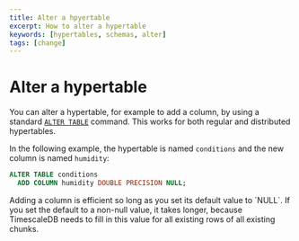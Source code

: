 ```yaml
---
title: Alter a hpyertable
excerpt: How to alter a hypertable
keywords: [hypertables, schemas, alter]
tags: [change]
---
```


# Alter a hypertable
You can alter a hypertable, for example to add a column, by using a standard
[`ALTER TABLE`][postgres-altertable] command. This works for both regular and
distributed hypertables.

In the following example, the hypertable is named `conditions` and the new
column is named `humidity`:
```sql
ALTER TABLE conditions
  ADD COLUMN humidity DOUBLE PRECISION NULL;
```

<highlight type="note">
Adding a column is efficient so long as you set its default value to `NULL`. If
you set the default to a non-null value, it takes longer, because TimescaleDB
needs to fill in this value for all existing rows of all existing chunks.
</highlight>

[postgres-altertable]: https://www.postgresql.org/docs/current/sql-altertable.html
